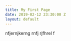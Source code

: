 ```yaml
---
title: My First Page
date: 2019-02-12 23:30:00 Z
layout: default
---
```


nfjernjkerng rnfj rjfhrel f